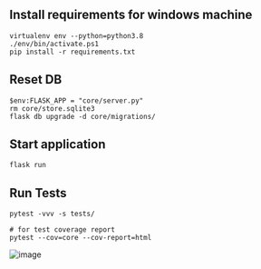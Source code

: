 ## Install requirements for windows machine
```
virtualenv env --python=python3.8
./env/bin/activate.ps1
pip install -r requirements.txt
```

## Reset DB
```
$env:FLASK_APP = "core/server.py"
rm core/store.sqlite3
flask db upgrade -d core/migrations/
```

## Start application
```
flask run
```

## Run Tests
```
pytest -vvv -s tests/

# for test coverage report
pytest --cov=core --cov-report=html
```
![image](https://github.com/user-attachments/assets/9a60958b-9172-4b19-b649-df7b8b5de139)

